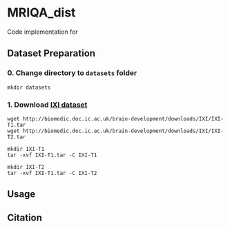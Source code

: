 # MRIQA_dist

Code implementation for

> 



## Dataset Preparation

### 0. Change directory to `datasets` folder

```
mkdir datasets
```

### 1. Download [IXI dataset](https://brain-development.org/ixi-dataset/)

```
wget http://biomedic.doc.ic.ac.uk/brain-development/downloads/IXI/IXI-T1.tar
wget http://biomedic.doc.ic.ac.uk/brain-development/downloads/IXI/IXI-T2.tar

mkdir IXI-T1
tar -xvf IXI-T1.tar -C IXI-T1

mkdir IXI-T2
tar -xvf IXI-T1.tar -C IXI-T2

```









## Usage





## Citation






